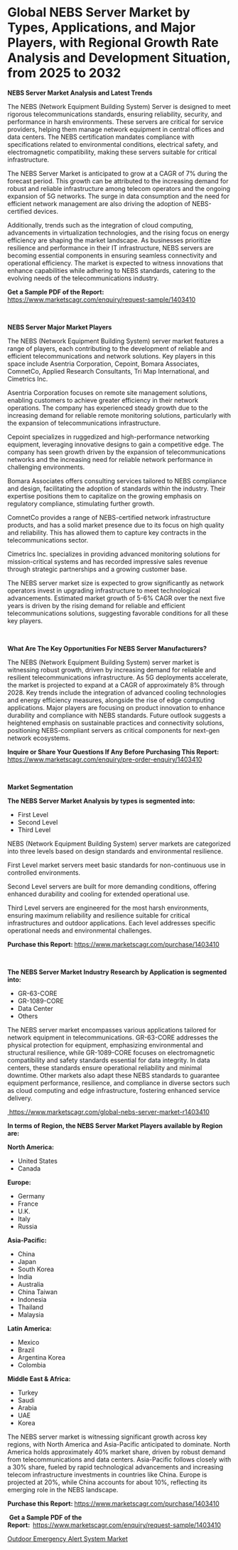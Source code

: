 <p><h1>Global NEBS Server Market by Types, Applications, and Major Players, with Regional Growth Rate Analysis and Development Situation, from 2025 to 2032</h1></p><p><strong>NEBS Server Market Analysis and Latest Trends</strong></p>
<p><p>The NEBS (Network Equipment Building System) Server is designed to meet rigorous telecommunications standards, ensuring reliability, security, and performance in harsh environments. These servers are critical for service providers, helping them manage network equipment in central offices and data centers. The NEBS certification mandates compliance with specifications related to environmental conditions, electrical safety, and electromagnetic compatibility, making these servers suitable for critical infrastructure.</p><p>The NEBS Server Market is anticipated to grow at a CAGR of 7% during the forecast period. This growth can be attributed to the increasing demand for robust and reliable infrastructure among telecom operators and the ongoing expansion of 5G networks. The surge in data consumption and the need for efficient network management are also driving the adoption of NEBS-certified devices. </p><p>Additionally, trends such as the integration of cloud computing, advancements in virtualization technologies, and the rising focus on energy efficiency are shaping the market landscape. As businesses prioritize resilience and performance in their IT infrastructure, NEBS servers are becoming essential components in ensuring seamless connectivity and operational efficiency. The market is expected to witness innovations that enhance capabilities while adhering to NEBS standards, catering to the evolving needs of the telecommunications industry.</p></p>
<p><strong>Get a Sample PDF of the Report:&nbsp;</strong> <a href="https://www.marketscagr.com/enquiry/request-sample/1403410?utm_campaign=3367&utm_medium=2&utm_source=Github&utm_content=ia&utm_term=28032025&utm_id=nebs-server">https://www.marketscagr.com/enquiry/request-sample/1403410</a></p>
<p>&nbsp;</p>
<p><strong>NEBS Server Major Market Players</strong></p>
<p><p>The NEBS (Network Equipment Building System) server market features a range of players, each contributing to the development of reliable and efficient telecommunications and network solutions. Key players in this space include Asentria Corporation, Cepoint, Bomara Associates, ComnetCo, Applied Research Consultants, Tri Map International, and Cimetrics Inc. </p><p>Asentria Corporation focuses on remote site management solutions, enabling customers to achieve greater efficiency in their network operations. The company has experienced steady growth due to the increasing demand for reliable remote monitoring solutions, particularly with the expansion of telecommunications infrastructure.</p><p>Cepoint specializes in ruggedized and high-performance networking equipment, leveraging innovative designs to gain a competitive edge. The company has seen growth driven by the expansion of telecommunications networks and the increasing need for reliable network performance in challenging environments.</p><p>Bomara Associates offers consulting services tailored to NEBS compliance and design, facilitating the adoption of standards within the industry. Their expertise positions them to capitalize on the growing emphasis on regulatory compliance, stimulating further growth.</p><p>ComnetCo provides a range of NEBS-certified network infrastructure products, and has a solid market presence due to its focus on high quality and reliability. This has allowed them to capture key contracts in the telecommunications sector.</p><p>Cimetrics Inc. specializes in providing advanced monitoring solutions for mission-critical systems and has recorded impressive sales revenue through strategic partnerships and a growing customer base.</p><p>The NEBS server market size is expected to grow significantly as network operators invest in upgrading infrastructure to meet technological advancements. Estimated market growth of 5-6% CAGR over the next five years is driven by the rising demand for reliable and efficient telecommunications solutions, suggesting favorable conditions for all these key players.</p></p>
<p>&nbsp;</p>
<p><strong>What Are The Key Opportunities For NEBS Server Manufacturers?</strong></p>
<p><p>The NEBS (Network Equipment Building System) server market is witnessing robust growth, driven by increasing demand for reliable and resilient telecommunications infrastructure. As 5G deployments accelerate, the market is projected to expand at a CAGR of approximately 8% through 2028. Key trends include the integration of advanced cooling technologies and energy efficiency measures, alongside the rise of edge computing applications. Major players are focusing on product innovation to enhance durability and compliance with NEBS standards. Future outlook suggests a heightened emphasis on sustainable practices and connectivity solutions, positioning NEBS-compliant servers as critical components for next-gen network ecosystems.</p></p>
<p><strong>Inquire or Share Your Questions If Any Before Purchasing This Report:</strong> <a href="https://www.marketscagr.com/enquiry/pre-order-enquiry/1403410?utm_campaign=3367&utm_medium=2&utm_source=Github&utm_content=ia&utm_term=28032025&utm_id=nebs-server">https://www.marketscagr.com/enquiry/pre-order-enquiry/1403410</a></p>
<p>&nbsp;</p>
<p><strong>Market Segmentation</strong></p>
<p><strong>The NEBS Server Market Analysis by types is segmented into:</strong></p>
<p><ul><li>First Level</li><li>Second Level</li><li>Third Level</li></ul></p>
<p><p>NEBS (Network Equipment Building System) server markets are categorized into three levels based on design standards and environmental resilience. </p><p>First Level market servers meet basic standards for non-continuous use in controlled environments. </p><p>Second Level servers are built for more demanding conditions, offering enhanced durability and cooling for extended operational use. </p><p>Third Level servers are engineered for the most harsh environments, ensuring maximum reliability and resilience suitable for critical infrastructures and outdoor applications. Each level addresses specific operational needs and environmental challenges.</p></p>
<p><strong>Purchase this Report:&nbsp;</strong><a href="https://www.marketscagr.com/purchase/1403410?utm_campaign=3367&utm_medium=2&utm_source=Github&utm_content=ia&utm_term=28032025&utm_id=nebs-server">https://www.marketscagr.com/purchase/1403410</a></p>
<p>&nbsp;</p>
<p><strong>The NEBS Server Market Industry Research by Application is segmented into:</strong></p>
<p><ul><li>GR-63-CORE</li><li>GR-1089-CORE</li><li>Data Center</li><li>Others</li></ul></p>
<p><p>The NEBS server market encompasses various applications tailored for network equipment in telecommunications. GR-63-CORE addresses the physical protection for equipment, emphasizing environmental and structural resilience, while GR-1089-CORE focuses on electromagnetic compatibility and safety standards essential for data integrity. In data centers, these standards ensure operational reliability and minimal downtime. Other markets also adapt these NEBS standards to guarantee equipment performance, resilience, and compliance in diverse sectors such as cloud computing and edge infrastructure, fostering enhanced service delivery.</p></p>
<p><a href="https://www.marketscagr.com/global-nebs-server-market-r1403410?utm_campaign=3367&utm_medium=2&utm_source=Github&utm_content=ia&utm_term=28032025&utm_id=nebs-server">&nbsp;https://www.marketscagr.com/global-nebs-server-market-r1403410</a></p>
<p><strong>In terms of Region, the NEBS Server Market Players available by Region are:</strong></p>
<p>
    <p> <strong> North America: </strong>
        <ul>
            <li>United States</li>
            <li>Canada</li>
        </ul>
        </p> 
    <p> <strong> Europe: </strong>
        <ul>
            <li>Germany</li>
            <li>France</li>
            <li>U.K.</li>
            <li>Italy</li>
            <li>Russia</li>
        </ul>
        </p> 
    <p> <strong> Asia-Pacific: </strong>
        <ul>
            <li>China</li>
            <li>Japan</li>
            <li>South Korea</li>
            <li>India</li>
            <li>Australia</li>
            <li>China Taiwan</li>
            <li>Indonesia</li>
            <li>Thailand</li>
            <li>Malaysia</li>
        </ul>
        </p> 
    <p> <strong> Latin America: </strong>
        <ul>
            <li>Mexico</li>
            <li>Brazil</li>
            <li>Argentina Korea</li>
            <li>Colombia</li>
        </ul>
        </p> 
    <p> <strong> Middle East & Africa: </strong>
        <ul>
            <li>Turkey</li>
            <li>Saudi</li>
            <li>Arabia</li>
            <li>UAE</li>
            <li>Korea</li>
        </ul>
    </p>
    </p>
<p><p>The NEBS server market is witnessing significant growth across key regions, with North America and Asia-Pacific anticipated to dominate. North America holds approximately 40% market share, driven by robust demand from telecommunications and data centers. Asia-Pacific follows closely with a 30% share, fueled by rapid technological advancements and increasing telecom infrastructure investments in countries like China. Europe is projected at 20%, while China accounts for about 10%, reflecting its emerging role in the NEBS landscape.</p></p>
<p><strong>Purchase this Report: </strong><a href="https://www.marketscagr.com/purchase/1403410?utm_campaign=3367&utm_medium=2&utm_source=Github&utm_content=ia&utm_term=28032025&utm_id=nebs-server">https://www.marketscagr.com/purchase/1403410</a></p>
<p>&nbsp;<strong>Get a Sample PDF of the Report:&nbsp;&nbsp;</strong><a href="https://www.marketscagr.com/enquiry/request-sample/1403410?utm_campaign=3367&utm_medium=2&utm_source=Github&utm_content=ia&utm_term=28032025&utm_id=nebs-server">https://www.marketscagr.com/enquiry/request-sample/1403410</a></p>
<p><strong></strong></p>
<p><p><a href="https://github.com/merkinedry7b/Market-Research-Report-List-1/blob/main/outdoor-emergency-alert-system-market.md?utm_campaign=3367&utm_medium=2&utm_source=Github&utm_content=ia&utm_term=28032025&utm_id=nebs-server">Outdoor Emergency Alert System Market</a></p></p>